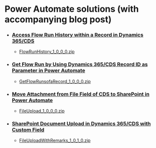 Power Automate solutions (with accompanying blog post)
====================================================
- ### [Access Flow Run History within a Record in Dynamics 365/CDS](http://linnzawwin.blogspot.com/2020/06/access-flow-run-history-within-record.html)
  - [FlowRunHistory_1_0_0_0.zip](https://github.com/LinnZawWin/PowerAutomate/raw/master/Solutions/FlowRunHistory_1_0_0_0.zip)

- ### [Get Flow Run by Using Dynamics 365/CDS Record ID as Parameter in Power Automate](https://linnzawwin.blogspot.com/2020/08/get-flow-run-by-using-dynamics-365cds.html)
  - [GetFlowRunsofaRecord_1_0_0_0.zip](https://github.com/LinnZawWin/PowerAutomate/raw/master/Solutions/GetFlowRunsofaRecord_1_0_0_0.zip)

- ### [Move Attachment from File Field of CDS to SharePoint in Power Automate](https://linnzawwin.blogspot.com/2020/09/move-attachment-from-file-field-of.html)
  - [FileUpload_1_0_0_0.zip](https://github.com/LinnZawWin/PowerAutomate/raw/master/Solutions/FileUpload_1_0_0_0.zip)

- ### [SharePoint Document Upload in Dynamics 365/CDS with Custom Field](https://linnzawwin.blogspot.com/2020/09/sharepoint-document-upload-in-dynamics.html)
  - [FileUploadWithRemarks_1_0_1_0.zip](https://github.com/LinnZawWin/PowerAutomate/raw/master/Solutions/FileUploadWithRemarks_1_0_1_0.zip)
